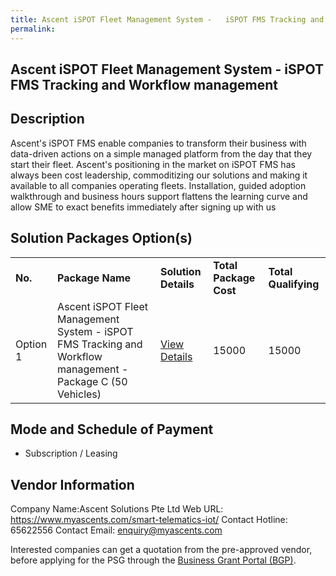 ```yaml
---
title: Ascent iSPOT Fleet Management System - 	iSPOT FMS Tracking and Workflow management 
permalink: 
---
```


## Ascent iSPOT Fleet Management System - 	iSPOT FMS Tracking and Workflow management

## Description

Ascent's iSPOT FMS enable companies to transform their business with data-driven actions on a simple managed platform from the day that they start their fleet. Ascent's positioning in the market on iSPOT FMS has always been cost leadership, commoditizing our solutions and making it available to all companies operating fleets. Installation, guided adoption walkthrough and business hours support flattens the learning curve and allow SME to exact benefits immediately after signing up with us

## Solution Packages Option(s)

<table>
<tr>
<td><b>No.</b></td>
<td><b>Package Name</b></td>
<td><b>Solution Details</b></td>
<td><b>Total Package Cost</b></td>
<td><b>Total Qualifying</b></td>
</tr>
<tr>
<td>Option 1</td>
<td>Ascent iSPOT Fleet Management System - iSPOT FMS Tracking and Workflow management - Package C (50 Vehicles)</td>
<td><a href='https://www.gobusiness.gov.sg/images/psg/Desensitised_Ascent_20200175_Annex_3_Part_3.pdf'>View Details</a></td>
<td>15000</td>
<td>15000</td>
</tr>
</table>

## Mode and Schedule of Payment

 - Subscription / Leasing

## Vendor Information

 Company Name:Ascent Solutions Pte Ltd 
Web URL: https://www.myascents.com/smart-telematics-iot/ 
Contact Hotline: 65622556 
Contact Email: enquiry@myascents.com 


Interested companies can get a quotation from the pre-approved vendor, before applying for the PSG through the <a href='https://www.businessgrants.gov.sg/'>Business Grant Portal (BGP)</a>.
